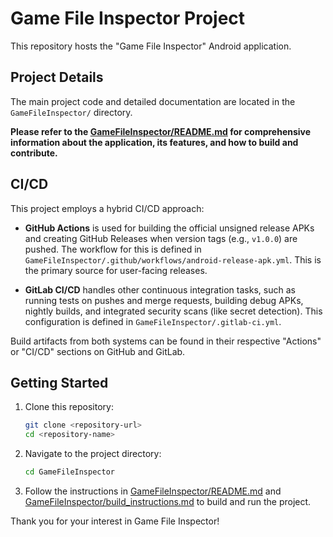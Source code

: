 # Game File Inspector Project

This repository hosts the "Game File Inspector" Android application.

## Project Details

The main project code and detailed documentation are located in the `GameFileInspector/` directory.

**Please refer to the [GameFileInspector/README.md](GameFileInspector/README.md) for comprehensive information about the application, its features, and how to build and contribute.**

## CI/CD

This project employs a hybrid CI/CD approach:

-   **GitHub Actions** is used for building the official unsigned release APKs and creating GitHub Releases when version tags (e.g., `v1.0.0`) are pushed. The workflow for this is defined in `GameFileInspector/.github/workflows/android-release-apk.yml`. This is the primary source for user-facing releases.

-   **GitLab CI/CD** handles other continuous integration tasks, such as running tests on pushes and merge requests, building debug APKs, nightly builds, and integrated security scans (like secret detection). This configuration is defined in `GameFileInspector/.gitlab-ci.yml`.

Build artifacts from both systems can be found in their respective "Actions" or "CI/CD" sections on GitHub and GitLab.

## Getting Started

1.  Clone this repository:
    ```bash
    git clone <repository-url>
    cd <repository-name>
    ```
2.  Navigate to the project directory:
    ```bash
    cd GameFileInspector
    ```
3.  Follow the instructions in [GameFileInspector/README.md](GameFileInspector/README.md) and [GameFileInspector/build_instructions.md](GameFileInspector/build_instructions.md) to build and run the project.

Thank you for your interest in Game File Inspector!
